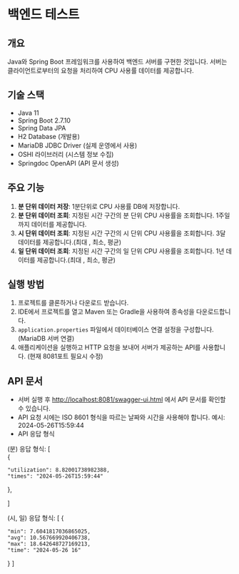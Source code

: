 # 백엔드 테스트 

## 개요
Java와 Spring Boot 프레임워크를 사용하여 백엔드 서버를 구현한 것입니다. 서버는 클라이언트로부터의 요청을 처리하여 CPU 사용률 데이터를 제공합니다.

## 기술 스택
- Java 11
- Spring Boot 2.7.10
- Spring Data JPA
- H2 Database (개발용)
- MariaDB JDBC Driver (실제 운영에서 사용)
- OSHI 라이브러리 (시스템 정보 수집)
- Springdoc OpenAPI (API 문서 생성)

## 주요 기능
1. **분 단위 데이터 저장**: 1분단위로 CPU 사용률 DB에 저장합니다.
2. **분 단위 데이터 조회**: 지정된 시간 구간의 분 단위 CPU 사용률을 조회합니다. 1주일까지 데이터를 제공합니다.
3. **시 단위 데이터 조회**: 지정된 시간 구간의 시 단위 CPU 사용률을 조회합니다. 3달 데이터를 제공합니다.(최대 , 최소, 평균)
4. **일 단위 데이터 조회**: 지정된 시간 구간의 일 단위 CPU 사용률을 조회합니다. 1년 데이터를 제공합니다.(최대 , 최소, 평균)

## 실행 방법
1. 프로젝트를 클론하거나 다운로드 받습니다.
2. IDE에서 프로젝트를 열고 Maven 또는 Gradle을 사용하여 종속성을 다운로드합니다.
3. `application.properties` 파일에서 데이터베이스 연결 설정을 구성합니다. (MariaDB 서버 연결)
4. 애플리케이션을 실행하고 HTTP 요청을 보내어 서버가 제공하는 API를 사용합니다. (현재 8081포트 필요시 수정)

## API 문서
- 서버 실행 후 [http://localhost:8081/swagger-ui.html](http://localhost:8081/swagger-ui.html) 에서 API 문서를 확인할 수 있습니다.
- API 요청 시에는 ISO 8601 형식을 따르는 날짜와 시간을 사용해야 합니다.
  예시: 2024-05-26T15:59:44
- API 응답 형식
 
(분)
응답 형식: [  
  {
  
    "utilization": 8.82001738982388,
    "times": "2024-05-26T15:59:44"
  },

]

(시, 일)
응답 형식: [
  {
  
    "min": 7.6041817036865025,
    "avg": 10.567669920406738,
    "max": 18.642648727169213,
    "time": "2024-05-26 16"
  }
]
